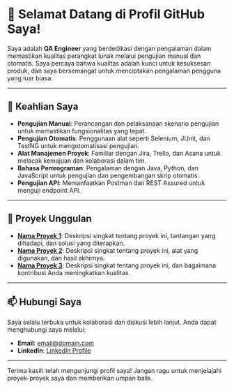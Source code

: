 # 👋 Selamat Datang di Profil GitHub Saya!

Saya adalah **QA Engineer** yang berdedikasi dengan pengalaman dalam memastikan kualitas perangkat lunak melalui pengujian manual dan otomatis. Saya percaya bahwa kualitas adalah kunci untuk kesuksesan produk, dan saya bersemangat untuk menciptakan pengalaman pengguna yang luar biasa.

---

## 🔧 Keahlian Saya

- **Pengujian Manual**: Perancangan dan pelaksanaan skenario pengujian untuk memastikan fungsionalitas yang tepat.
- **Pengujian Otomatis**: Penggunaan alat seperti Selenium, JUnit, dan TestNG untuk mengotomatisasi pengujian.
- **Alat Manajemen Proyek**: Familiar dengan Jira, Trello, dan Asana untuk melacak kemajuan dan kolaborasi dalam tim.
- **Bahasa Pemrograman**: Pengalaman dengan Java, Python, dan JavaScript untuk pengujian dan pengembangan skrip otomatis.
- **Pengujian API**: Memanfaatkan Postman dan REST Assured untuk menguji endpoint API.

---

## 🌟 Proyek Unggulan

- **[Nama Proyek 1](tautan-proyek-1)**: Deskripsi singkat tentang proyek ini, tantangan yang dihadapi, dan solusi yang diterapkan.
- **[Nama Proyek 2](tautan-proyek-2)**: Deskripsi singkat tentang proyek ini, alat yang digunakan, dan hasil akhirnya.
- **[Nama Proyek 3](tautan-proyek-3)**: Deskripsi singkat tentang proyek ini, dan bagaimana kontribusi Anda meningkatkan kualitas.

---

## 📫 Hubungi Saya

Saya selalu terbuka untuk kolaborasi dan diskusi lebih lanjut. Anda dapat menghubungi saya melalui:

- **Email**: [email@domain.com](mailto:email@domain.com)
- **LinkedIn**: [LinkedIn Profile](https://www.linkedin.com/in/username)

---

Terima kasih telah mengunjungi profil saya! Jangan ragu untuk menjelajahi proyek-proyek saya dan memberikan umpan balik.
